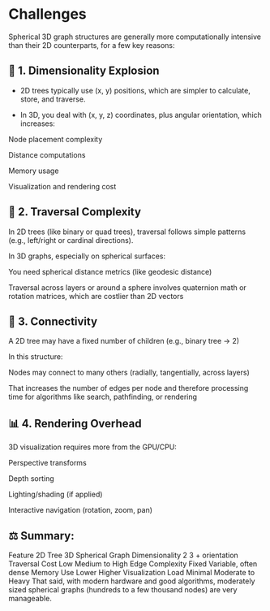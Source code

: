 # Challenges

Spherical 3D graph structures are generally more computationally intensive than their 2D counterparts, for a few key reasons:

## 🧮 1. Dimensionality Explosion

+ 2D trees typically use (x, y) positions, which are simpler to calculate, store, and traverse.

* In 3D, you deal with (x, y, z) coordinates, plus angular orientation, which increases:

Node placement complexity

Distance computations

Memory usage

Visualization and rendering cost

## 🔁 2. Traversal Complexity

In 2D trees (like binary or quad trees), traversal follows simple patterns (e.g., left/right or cardinal directions).

In 3D graphs, especially on spherical surfaces:

You need spherical distance metrics (like geodesic distance)

Traversal across layers or around a sphere involves quaternion math or rotation matrices, which are costlier than 2D vectors

## 🔗 3. Connectivity

A 2D tree may have a fixed number of children (e.g., binary tree → 2)

In this structure:

Nodes may connect to many others (radially, tangentially, across layers)

That increases the number of edges per node and therefore processing time for algorithms like search, pathfinding, or rendering


## 📊 4. Rendering Overhead

3D visualization requires more from the GPU/CPU:

Perspective transforms

Depth sorting

Lighting/shading (if applied)

Interactive navigation (rotation, zoom, pan)

## ⚖️ Summary:

Feature	2D Tree	3D Spherical Graph
Dimensionality	2	3 + orientation
Traversal Cost	Low	Medium to High
Edge Complexity	Fixed	Variable, often dense
Memory Use	Lower	Higher
Visualization Load	Minimal	Moderate to Heavy
That said, with modern hardware and good algorithms, moderately sized spherical graphs (hundreds to a few thousand nodes) are very manageable.
